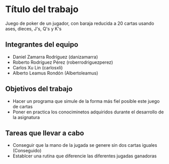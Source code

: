 # Título del trabajo

Juego de poker de un jugador, con baraja reducida a 20 cartas usando ases, dieces, J's, Q's y K's

## Integrantes del equipo

- Daniel Zamarra Rodríguez (danizamarra)
- Roberto Rodríguez Pérez (roberrodriguezperez)
- Carlos Xu Lin (carlosxli)
- Alberto Leamus Rondón (Albertoleamus)

## Objetivos del trabajo

- Hacer un programa que simule de la forma más fiel posible este juego de cartas
- Poner en practica los conociminetos adquiridos durante el desarrollo de la asignatura

## Tareas que llevar a cabo
- Conseguir que la mano de la jugada se genere sin dos cartas iguales (Conseguido)
- Establcer una rutina que diferencie las diferentes jugadas ganadoras

